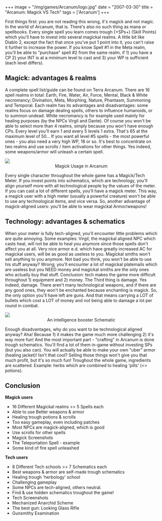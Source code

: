 +++
image = "/img/games/Arcanum/logo.jpg"
date = "2007-03-30"
title = "Arcanum: Magick VS Tech"
tags = ['Arcanum']
+++

First things first: you are not reading this wrong, it's magick and not magic. In the world of Arcanum, that is. There's also no such thing as mana or spellbooks. Every single spell you learn comes trough {+SPs+) (Skill Points) which you'll have to invest into several magickal realms. A little bit like Diablo 2, except the fact that once you've put 1 point into it, you can't raise it further to increase the power. If you know Spell #1 in the Meta realm, you'll be able to "purchase" spell #2 from the same realm, if 1) you have a CP 2) your INT is at a minimum level to cast and 3) your WP is sufficient (each level differs).

## Magick: advantages & realms

A complete spell list/guide can be found on Terra Arcanum. There are 16 spell realms in total: Earth, Fire, Water, Air, Force, Mental, Black & White necromancy; Divination, Meta, Morphing, Nature, Phantasm, Summoning and Temporal. Each realm has its advantages and disadvantages: some realms focus on damage dealing spells, others to influence humanoids, or to summon undead. White necromancy is for example used mainly for healing purposes (by the NPCs Virgil and Dante).
Of course you won't be able to select more than 4 realms, simply because you won't have enough CPs. Every level you'll earn 1 and every 5 levels 1 extra. That's 65 at the maximum level of 50... If you want all level #5 spells - the most powerful ones - you also need a very high WP, 18 or so. It's best to concentrate on two realms and use scrolls / item activations for other things. Yes indeed, some weapons/armor will unleash a certain spell.

<img src="/img/games/Arcanum/magickuse.jpg"/>
<center>Magick Usage in Arcanum</center>

Every single character throughout the whole game has a Magick/Tech Meter. If you invest points into schematics, which are technology, you'll align yourself more with all technological people by the values of the meter. If you can cast a lot of different spells, you'll have a magick meter. This way, a magick user with a high meter (usually a powerful creature) won't be able to use any technological items, and vice versa. So, another advantage of magick-aligned users: you'll be able to wear magickal Armor/weapons!

## Technology: advantages & schematics

When your meter is fully tech-aligned, you'll encounter little problems which are quite annoying. Some examples: Virgil, the magickal aligned NPC which casts heal, will not be able to heal you anymore since those spells don't affect you at all. Very nice armor e.d. which have greatly increased AC for magickal users, will be as good as useless to you. Magickal smiths won't sell anything to you anymore. Not bad you think, you won't be able to use his stuff anyway? Wrong; you'll encounter a lot of magickal platemails which are useless but you NEED money and magickal smiths are the only ones who actually buy that stuff.
Conclusion: tech makes the game more difficult throughout 1) equipment and 2) money. The Third thing is damage.
Yes indeed, damage. There aren't many technological weapons, and if there are any good ones, they won't be enchanted because enchanting is magick. So, the only option you'll have left are guns. And that means carrying a LOT of bullets which cost a LOT of money and not being able to damage a lot per round in combat.

<img src="/img/games/Arcanum/techuse.jpg"/>
<center>An intelligence booster Schematic</center>

Enough disadvantages, why do you want to be technological aligned anyway? Aha! Because 1) it makes the game much more challenging 2) it's way more fun! And the most important part - "crafting" in Arcanum is done trough schematics. You'll find a lot of them in-game without investing SPs (but you also can). You will actually be able to make your own "uber" armor (healing jacket)! Isn't that cool? Selling those things won't give you that much profit, but it's so much fun! Troughout the whole game, ingredients are scattered. Example: herbs which are combined to healing 'pills' (<> potions).

## Conclusion

**Magick users**

- 16 Different Magickal realms >> 5 Spells each
- Able to use Better weapons & armor
- Healing trough potions & scrolls
- Too easy gameplay, even including patches
- Most NPCs are magick-aligned, which is good
- Use scrolls for other spells
- Magick Screenshots
- The Teleportation Spell - example
- Some kind of fire spell unleashed

**Tech users**

- 8 Different Tech schools >> 7 Schematics each
- Best weapons & armor are self-made trough schematics
- Healing trough 'herbology' school
- Challenging gameplay
- Some NPCs are tech-aligned, others neutral.
- Find & use hidden schematics troughout the game!
- Tech Screenshots
- Mechanized Anarchid Scheme
- The best gun: Looking Glass Rifle
- Gunsmithy Examination
